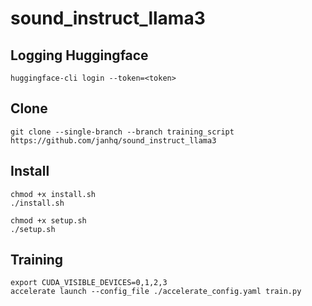 # sound_instruct_llama3

## Logging Huggingface

```
huggingface-cli login --token=<token>
```

## Clone

```
git clone --single-branch --branch training_script https://github.com/janhq/sound_instruct_llama3
```

## Install
```
chmod +x install.sh
./install.sh

chmod +x setup.sh
./setup.sh
```

## Training
```
export CUDA_VISIBLE_DEVICES=0,1,2,3
accelerate launch --config_file ./accelerate_config.yaml train.py 
```
